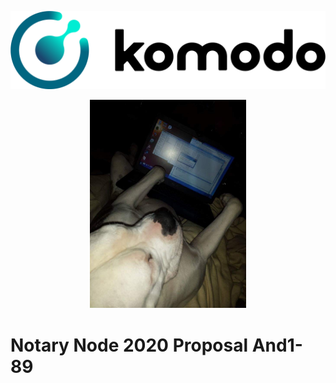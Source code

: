 
![Banner1.png](./Banner1.png)

<p align="center">
  <img width="250" src="dog.jpg" />
  
  
# **Notary Node 2020 Proposal And1-89**
